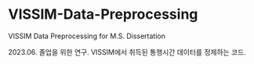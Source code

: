 # VISSIM-Data-Preprocessing
VISSIM Data Preprocessing for M.S. Dissertation

2023.06. 졸업을 위한 연구. 
VISSIM에서 취득된 통행시간 데이터를 정제하는 코드.
